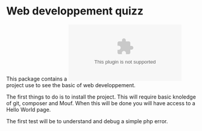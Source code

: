 Web developpement quizz
=======================

This package contains a ![Mouf](mouf-php.com) project use to see the basic of web developpement.

The first things to do is to install the project. This will require basic knoledge of git, composer and Mouf. 
When this will be done you will have access to a Hello World page.

The first test will be to understand and debug a simple php error.
